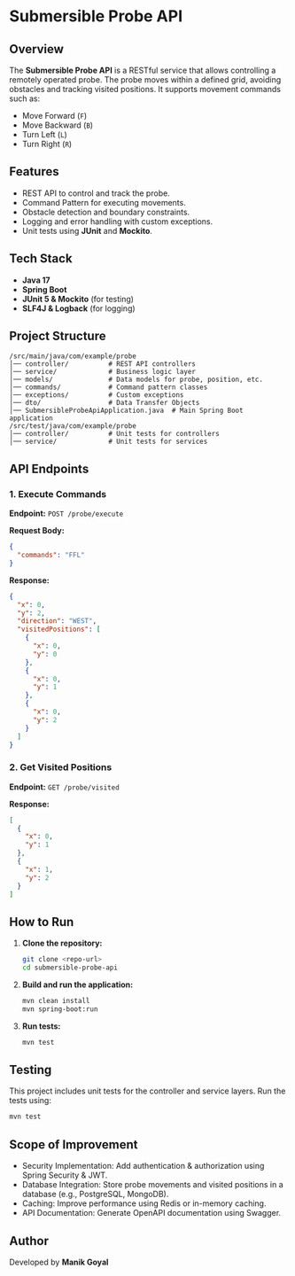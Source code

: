 # Submersible Probe API

## Overview

The **Submersible Probe API** is a RESTful service that allows controlling a remotely operated probe. The probe moves
within a defined grid, avoiding obstacles and tracking visited positions. It supports movement commands such as:

- Move Forward (`F`)
- Move Backward (`B`)
- Turn Left (`L`)
- Turn Right (`R`)

## Features

- REST API to control and track the probe.
- Command Pattern for executing movements.
- Obstacle detection and boundary constraints.
- Logging and error handling with custom exceptions.
- Unit tests using **JUnit** and **Mockito**.

## Tech Stack

- **Java 17**
- **Spring Boot**
- **JUnit 5 & Mockito** (for testing)
- **SLF4J & Logback** (for logging)

## Project Structure

```
/src/main/java/com/example/probe
│── controller/          # REST API controllers
│── service/             # Business logic layer
│── models/              # Data models for probe, position, etc.
│── commands/            # Command pattern classes
│── exceptions/          # Custom exceptions
│── dto/                 # Data Transfer Objects
│── SubmersibleProbeApiApplication.java  # Main Spring Boot application
/src/test/java/com/example/probe
│── controller/          # Unit tests for controllers
│── service/             # Unit tests for services
```

## API Endpoints

### **1. Execute Commands**

**Endpoint:** `POST /probe/execute`

**Request Body:**

```json
{
  "commands": "FFL"
}
```

**Response:**

```json
{
  "x": 0,
  "y": 2,
  "direction": "WEST",
  "visitedPositions": [
    {
      "x": 0,
      "y": 0
    },
    {
      "x": 0,
      "y": 1
    },
    {
      "x": 0,
      "y": 2
    }
  ]
}
```

### **2. Get Visited Positions**

**Endpoint:** `GET /probe/visited`

**Response:**

```json
[
  {
    "x": 0,
    "y": 1
  },
  {
    "x": 1,
    "y": 2
  }
]
```

## How to Run

1. **Clone the repository:**
   ```sh
   git clone <repo-url>
   cd submersible-probe-api
   ```
2. **Build and run the application:**
   ```sh
   mvn clean install
   mvn spring-boot:run
   ```
3. **Run tests:**
   ```sh
   mvn test
   ```

## Testing

This project includes unit tests for the controller and service layers. Run the tests using:

```sh
mvn test
```

## Scope of Improvement
- Security Implementation: Add authentication & authorization using Spring Security & JWT.
- Database Integration: Store probe movements and visited positions in a database (e.g., PostgreSQL, MongoDB).
- Caching: Improve performance using Redis or in-memory caching.
- API Documentation: Generate OpenAPI documentation using Swagger.

## Author

Developed by **Manik Goyal**

